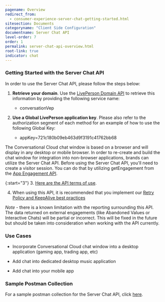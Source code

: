 ```yaml
---
pagename: Overview
redirect_from:
  - consumer-experience-server-chat-getting-started.html
sitesection: Documents
categoryname: "Client Side Configuration"
documentname: Server Chat API
level-order: 7
order: 1
permalink: server-chat-api-overview.html
root-link: true
indicator: chat
---
```


### Getting Started with the Server Chat API

In order to use the Server Chat API, please follow the steps below:

1. **Retrieve your domain**. Use the [LivePerson Domain API](agent-domain-domain-api.html) to retrieve this information by providing the following service name:

    * conversationVep

2. **Use a Global LivePerson application key**. Please also refer to the authorization segment of each method for an example of how to use the following Global Key:

    * appKey=721c180b09eb463d9f3191c41762bb68

The Conversational Cloud chat window is based on a browser and will display in any desktop or mobile browser. In order to re-create and build the chat window for integration into non-browser applications, brands can utilize the Server Chat API. Before using the Server Chat API, you'll need to create a visitor session. You can do that by utilizing getEngagement from the [App Engagement API](rt-interactions-app-engagement-overview.html).

{:start="3"}
3. [Here are the API terms of use](https://www.liveperson.com/policies/apitou).

4. When using this API, it is recommended that you implement our [Retry Policy and KeepAlive best practices](guides-retry-policy.html)

_Note_ - there is a known limitation with the reporting surrounding this API. The data returned on external engagements (like Abandoned Values or Interactive Chats) will be partial or incorrect. This will be fixed in the future but should be taken into consideration when working with the API currently.


### Use Cases

- Incorporate Conversational Cloud chat window into a desktop application (gaming app, trading app, etc)

- Add chat into dedicated desktop music application

- Add chat into your mobile app

### Sample Postman Collection

For a sample postman collection for the Server Chat API, click [here](consumer-experience-server-chat-sample.html).
